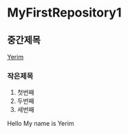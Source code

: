 # MyFirstRepository1
## 중간제목
 [Yerim](https://github.com/18137056Yerim)
### 작은제목

  1. 첫번째
  2. 두번째
  3. 세번째
  
Hello My name is Yerim
